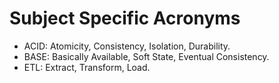 # Subject Specific Acronyms

* ACID: Atomicity, Consistency, Isolation, Durability.
* BASE: Basically Available, Soft State, Eventual Consistency.
* ETL: Extract, Transform, Load.